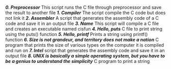 ***0. Preprocessor***
This script runs the C file through preprocessor and save the result to another file
***1. Compiler***
The script compile the C code but does not link it
***2. Assembler***
A script that generates the assembly code of a C code and save it in an output file
***3. Name***
This script will compile a C file and creates an executable named cisfun
***4. Hello, puts***
C file to print string using the puts() function
***5. Hello, printf***
Prints a string using printf() function
***6. Size is not grandeur, and territory does not make a nation***
C program that prints the size of various types on the computer it is compiled and run on
***7. Intel***
script that generates the assembly code and save it in an output file
***8. UNIX is basically a simple operating system, but you have to be a genius to understand the simplicity***
C program to print a string
